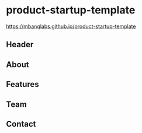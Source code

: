 # product-startup-template

https://mbanqlabs.github.io/product-startup-template

## Header

## About

## Features

## Team

## Contact
